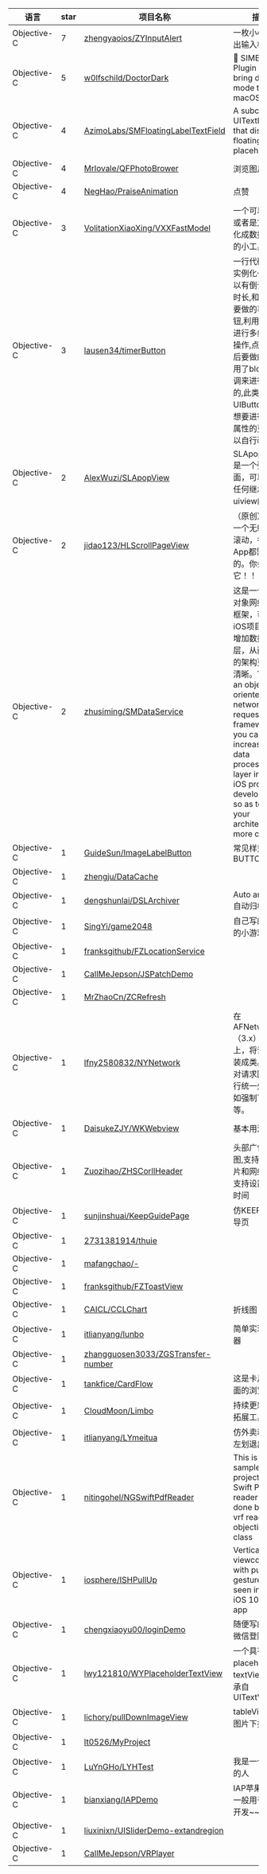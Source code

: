 语言|star|项目名称|描述
---|---|---|---
Objective-C|7|[zhengyaoios/ZYInputAlert](https://github.com/zhengyaoios/ZYInputAlert)|一枚小小的弹出输入框
Objective-C|5|[w0lfschild/DoctorDark](https://github.com/w0lfschild/DoctorDark)|:open_file_folder: SIMBL Plugin to bring dark mode to macOS
Objective-C|4|[AzimoLabs/SMFloatingLabelTextField](https://github.com/AzimoLabs/SMFloatingLabelTextField)|A subclass of UITextField that displays floating placeholder
Objective-C|4|[Mrlovale/QFPhotoBrower](https://github.com/Mrlovale/QFPhotoBrower)|浏览图片控件
Objective-C|4|[NegHao/PraiseAnimation](https://github.com/NegHao/PraiseAnimation)|点赞
Objective-C|3|[VolitationXiaoXing/VXXFastModel](https://github.com/VolitationXiaoXing/VXXFastModel)|一个可以将url或者是文件转化成数据模型的小工具
Objective-C|3|[lausen34/timerButton](https://github.com/lausen34/timerButton)|一行代码即可实例化一个可以有倒计时的时长,和点击后要做的事的按钮,利用GCD来进行多线程的操作,点击按钮后要做的事,利用了block的回调来进行封装的,此类继承与UIButton,所以想要进行一些属性的更改,可以自行改动
Objective-C|2|[AlexWuzi/SLApopView](https://github.com/AlexWuzi/SLApopView)|SLApopView是一个弹出页面，可以传入任何继承于uiview的子类
Objective-C|2|[jidao123/HLScrollPageView](https://github.com/jidao123/HLScrollPageView)|（原创）这是一个无缝循环滚动，各大App都需要的。你会爱上它！！！
Objective-C|2|[zhusiming/SMDataService](https://github.com/zhusiming/SMDataService)|这是一个面向对象网络请求框架，可以在iOS项目开发中增加数据处理层，从而让你的架构更加的清晰。This is an object-oriented network request framework, you can increase the data processing layer in the iOS project development, so as to make your architecture more clear.
Objective-C|1|[GuideSun/ImageLabelButton](https://github.com/GuideSun/ImageLabelButton)|常见样式BUTTON
Objective-C|1|[zhengju/DataCache](https://github.com/zhengju/DataCache)| 
Objective-C|1|[dengshunlai/DSLArchiver](https://github.com/dengshunlai/DSLArchiver)|Auto archive 自动归档
Objective-C|1|[SingYi/game2048](https://github.com/SingYi/game2048)|自己写的2048的小游戏
Objective-C|1|[franksgithub/FZLocationService](https://github.com/franksgithub/FZLocationService)| 
Objective-C|1|[CallMeJepson/JSPatchDemo](https://github.com/CallMeJepson/JSPatchDemo)| 
Objective-C|1|[MrZhaoCn/ZCRefresh](https://github.com/MrZhaoCn/ZCRefresh)| 
Objective-C|1|[lfny2580832/NYNetwork](https://github.com/lfny2580832/NYNetwork)|在AFNetworking（3.x）的基础上，将请求封装成类。同时对请求回调进行统一处理，如强制下线等。
Objective-C|1|[DaisukeZJY/WKWebview](https://github.com/DaisukeZJY/WKWebview)|基本用法
Objective-C|1|[Zuozihao/ZHSCorllHeader](https://github.com/Zuozihao/ZHSCorllHeader)|头部广告轮播图,支持本地图片和网络图片,支持设置轮播时间
Objective-C|1|[sunjinshuai/KeepGuidePage](https://github.com/sunjinshuai/KeepGuidePage)|仿KEEP应用引导页
Objective-C|1|[2731381914/thuie](https://github.com/2731381914/thuie)| 
Objective-C|1|[mafangchao/-](https://github.com/mafangchao/-)| 
Objective-C|1|[franksgithub/FZToastView](https://github.com/franksgithub/FZToastView)| 
Objective-C|1|[CAICL/CCLChart](https://github.com/CAICL/CCLChart)|折线图
Objective-C|1|[itlianyang/lunbo](https://github.com/itlianyang/lunbo)|简单实现轮播器
Objective-C|1|[zhangguosen3033/ZGSTransfer-number](https://github.com/zhangguosen3033/ZGSTransfer-number)| 
Objective-C|1|[tankfice/CardFlow](https://github.com/tankfice/CardFlow)|这是卡片式页面的浏览方式
Objective-C|1|[CloudMoon/Limbo](https://github.com/CloudMoon/Limbo)|持续更新各种拓展工具等
Objective-C|1|[itlianyang/LYmeitua](https://github.com/itlianyang/LYmeitua)|仿外卖动画及左划退出效果
Objective-C|1|[nitingohel/NGSwiftPdfReader](https://github.com/nitingohel/NGSwiftPdfReader)|This is a sample project of Swift Pdf reader that done by using vrf reader objective c class
Objective-C|1|[iosphere/ISHPullUp](https://github.com/iosphere/ISHPullUp)|Vertical split viewcontroller with pull up gesture as seen in the iOS 10 Maps app
Objective-C|1|[chengxiaoyu00/loginDemo](https://github.com/chengxiaoyu00/loginDemo)|随便写的微博微信登陆
Objective-C|1|[lwy121810/WYPlaceholderTextView](https://github.com/lwy121810/WYPlaceholderTextView)|一个具有placeholder的textView ，继承自UITextView
Objective-C|1|[lichory/pullDownImageView](https://github.com/lichory/pullDownImageView)|tableView中的图片下拉放大 
Objective-C|1|[lt0526/MyProject](https://github.com/lt0526/MyProject)| 
Objective-C|1|[LuYnGHo/LYHTest](https://github.com/LuYnGHo/LYHTest)|我是一个很牛X的人
Objective-C|1|[bianxiang/IAPDemo](https://github.com/bianxiang/IAPDemo)|IAP苹果内购，一般用于游戏开发~~
Objective-C|1|[liuxinixn/UISliderDemo-extandregion](https://github.com/liuxinixn/UISliderDemo-extandregion)| 
Objective-C|1|[CallMeJepson/VRPlayer](https://github.com/CallMeJepson/VRPlayer)| 
